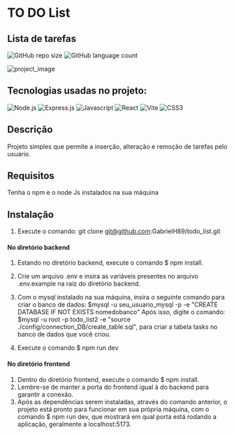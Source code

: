 # TO DO List

## Lista de tarefas
![GitHub repo size](https://img.shields.io/github/repo-size/GabrielH89/todo_list)
![GitHub language count](https://img.shields.io/github/languages/count/GabrielH89/todo_list)

![project_image](https://github.com/GabrielH89/todo_list/assets/67241633/2f5488cc-5a1f-441b-b0cd-74301b9e2e37)

## Tecnologias usadas no projeto: 
![Node.js](https://img.shields.io/badge/Node.js-43853D?style=for-the-badge&logo=node.js&logoColor=white)
![Express.js](https://img.shields.io/badge/Express.js-404D59?style=for-the-badge)
![Javascript](https://img.shields.io/badge/JavaScript-F7DF1E?style=for-the-badge&logo=javascript&logoColor=black)
![React](https://img.shields.io/badge/React-20232A?style=for-the-badge&logo=react&logoColor=61DAFB)
![Vite](https://img.shields.io/badge/vite-%23646CFF.svg?style=for-the-badge&logo=vite&logoColor=white)
![CSS3](https://img.shields.io/badge/css3-%231572B6.svg?style=for-the-badge&logo=css3&logoColor=white)

## Descrição
Projeto simples que permite a inserção, alteração e remoção de tarefas pelo usuário.   

## Requisitos
Tenha o npm e o node Js instalados na sua máquina

## Instalação
1. Execute o comando: git clone git@github.com:GabrielH89/todo_list.git

#### No diretório backend
1. Estando no diretório backend, execute o comando $ npm install.

2. Crie um arquivo .env e insira as variáveis presentes no arquivo .env.example na raíz do diretório backend.

3. Com o mysql instalado na sua máquina, insira o seguinte comando para criar o banco de dados: $mysql -u seu_usuario_mysql -p -e "CREATE DATABASE IF NOT EXISTS nomedobanco"
Após isso, digite o comando: $mysql -u root -p todo_list2 -e "source ./config/connection_DB/create_table.sql", para criar a tabela tasks no banco de dados que você criou.

4. Execute o comando $ npm run dev 

#### No diretório frontend
1. Dentro do diretório frontend, execute o comando $ npm install.   
2. Lembre-se de manter a porta do frontend igual à do backend para garantir a conexão.
3. Após as dependências serem instaladas, através do comando anterior, o projeto está pronto para funcionar em sua própria máquina, com o comando $ npm run dev, que mostrará em qual porta está rodando a aplicação, geralmente a localhost:5173.

